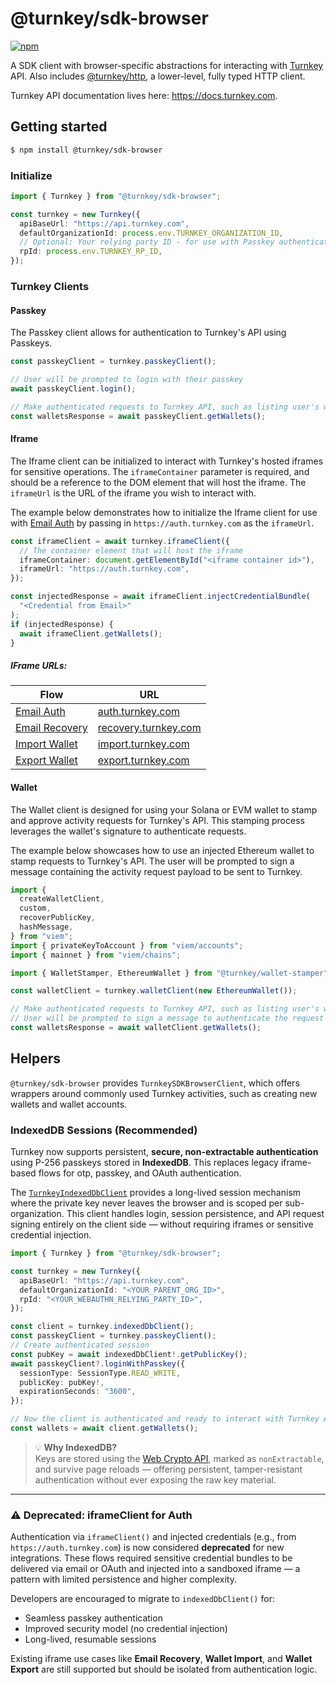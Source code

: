 # @turnkey/sdk-browser

[![npm](https://img.shields.io/npm/v/@turnkey/sdk-browser?color=%234C48FF)](https://www.npmjs.com/package/@turnkey/sdk-browser)

A SDK client with browser-specific abstractions for interacting with [Turnkey](https://turnkey.com) API. Also includes [@turnkey/http](https://www.npmjs.com/package/@turnkey/http), a lower-level, fully typed HTTP client.

Turnkey API documentation lives here: https://docs.turnkey.com.

## Getting started

```bash
$ npm install @turnkey/sdk-browser
```

### Initialize

```typescript
import { Turnkey } from "@turnkey/sdk-browser";

const turnkey = new Turnkey({
  apiBaseUrl: "https://api.turnkey.com",
  defaultOrganizationId: process.env.TURNKEY_ORGANIZATION_ID,
  // Optional: Your relying party ID - for use with Passkey authentication
  rpId: process.env.TURNKEY_RP_ID,
});
```

### Turnkey Clients

#### Passkey

The Passkey client allows for authentication to Turnkey's API using Passkeys.

```typescript
const passkeyClient = turnkey.passkeyClient();

// User will be prompted to login with their passkey
await passkeyClient.login();

// Make authenticated requests to Turnkey API, such as listing user's wallets
const walletsResponse = await passkeyClient.getWallets();
```

#### Iframe

The Iframe client can be initialized to interact with Turnkey's hosted iframes for sensitive operations.
The `iframeContainer` parameter is required, and should be a reference to the DOM element that will host the iframe.
The `iframeUrl` is the URL of the iframe you wish to interact with.

The example below demonstrates how to initialize the Iframe client for use with [Email Auth](https://docs.turnkey.com/embedded-wallets/sub-organization-auth)
by passing in `https://auth.turnkey.com` as the `iframeUrl`.

```typescript
const iframeClient = await turnkey.iframeClient({
  // The container element that will host the iframe
  iframeContainer: document.getElementById("<iframe container id>"),
  iframeUrl: "https://auth.turnkey.com",
});

const injectedResponse = await iframeClient.injectCredentialBundle(
  "<Credential from Email>"
);
if (injectedResponse) {
  await iframeClient.getWallets();
}
```

##### IFrame URLs:

| Flow                                                                                  | URL                                                  |
| ------------------------------------------------------------------------------------- | ---------------------------------------------------- |
| [Email Auth](https://docs.turnkey.com/embedded-wallets/sub-organization-auth)         | [auth.turnkey.com](https://auth.turnkey.com)         |
| [Email Recovery](https://docs.turnkey.com/embedded-wallets/sub-organization-recovery) | [recovery.turnkey.com](https://recovery.turnkey.com) |
| [Import Wallet](https://docs.turnkey.com/features/import-wallets)                     | [import.turnkey.com](https://import.turnkey.com)     |
| [Export Wallet](https://docs.turnkey.com/features/export-wallets)                     | [export.turnkey.com](https://export.turnkey.com)     |

#### Wallet

The Wallet client is designed for using your Solana or EVM wallet to stamp and approve activity requests for Turnkey's API.
This stamping process leverages the wallet's signature to authenticate requests.

The example below showcases how to use an injected Ethereum wallet to stamp requests to Turnkey's API.
The user will be prompted to sign a message containing the activity request payload to be sent to Turnkey.

```typescript
import {
  createWalletClient,
  custom,
  recoverPublicKey,
  hashMessage,
} from "viem";
import { privateKeyToAccount } from "viem/accounts";
import { mainnet } from "viem/chains";

import { WalletStamper, EthereumWallet } from "@turnkey/wallet-stamper";

const walletClient = turnkey.walletClient(new EthereumWallet());

// Make authenticated requests to Turnkey API, such as listing user's wallets
// User will be prompted to sign a message to authenticate the request
const walletsResponse = await walletClient.getWallets();
```

## Helpers

`@turnkey/sdk-browser` provides `TurnkeySDKBrowserClient`, which offers wrappers around commonly used Turnkey activities, such as creating new wallets and wallet accounts.

### IndexedDB Sessions (Recommended)

Turnkey now supports persistent, **secure, non-extractable authentication** using P-256 passkeys stored in **IndexedDB**. This replaces legacy iframe-based flows for otp, passkey, and OAuth authentication.

The [`TurnkeyIndexedDbClient`](https://github.com/tkhq/sdk/blob/main/packages/sdk-browser/src/__clients__/browser-clients.ts) provides a long-lived session mechanism where the private key never leaves the browser and is scoped per sub-organization. This client handles login, session persistence, and API request signing entirely on the client side — without requiring iframes or sensitive credential injection.

```ts
import { Turnkey } from "@turnkey/sdk-browser";

const turnkey = new Turnkey({
  apiBaseUrl: "https://api.turnkey.com",
  defaultOrganizationId: "<YOUR_PARENT_ORG_ID>",
  rpId: "<YOUR_WEBAUTHN_RELYING_PARTY_ID>",
});

const client = turnkey.indexedDbClient();
const passkeyClient = turnkey.passkeyClient();
// Create authenticated session
const pubKey = await indexedDbClient!.getPublicKey();
await passkeyClient?.loginWithPasskey({
  sessionType: SessionType.READ_WRITE,
  publicKey: pubKey!,
  expirationSeconds: "3600",
});

// Now the client is authenticated and ready to interact with Turnkey API
const wallets = await client.getWallets();
```

> 💡 **Why IndexedDB?**  
> Keys are stored using the [Web Crypto API](https://developer.mozilla.org/en-US/docs/Web/API/CryptoKey), marked as `nonExtractable`, and survive page reloads — offering persistent, tamper-resistant authentication without ever exposing the raw key material.

---

### ⚠️ Deprecated: iframeClient for Auth

Authentication via `iframeClient()` and injected credentials (e.g., from `https://auth.turnkey.com`) is now considered **deprecated** for new integrations. These flows required sensitive credential bundles to be delivered via email or OAuth and injected into a sandboxed iframe — a pattern with limited persistence and higher complexity.

Developers are encouraged to migrate to `indexedDbClient()` for:

- Seamless passkey authentication
- Improved security model (no credential injection)
- Long-lived, resumable sessions

Existing iframe use cases like **Email Recovery**, **Wallet Import**, and **Wallet Export** are still supported but should be isolated from authentication logic.
